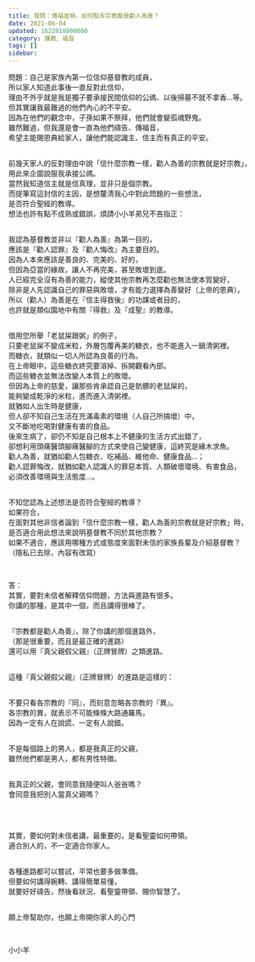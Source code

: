 ```yaml
---
title: 發問：傳福音時，如何駁斥宗教都是勸人為善？
date: 2021-06-04
updated: 1622818800000
category: 護教、福音
tags: []
sidebar: 
---
```


<p>問題：自己是家族內第一位信仰基督教的成員，<br/>
所以家人知道此事後一直反對此信仰，<br/>
理由不外乎就是我是獨子要承接民間信仰的公禡、以後掃墓不就不拿香…等。<br/>
但其實讓我最難過的他們內心的不平安。<br/>
因為在他們的觀念中，子孫如果不祭拜，他們就會變孤魂野鬼。<br/>
雖然難過，但我還是會一直為他們禱告、傳福音，<br/>
希望主能賜恩典給家人，讓他們能認識主、信主而有真正的平安。</p>
<p><br/>
前幾天家人的反對理由中說「信什麼宗教一樣，勸人為善的宗教就是好宗教」，<br/>
用此來企圖說服我承接公禡。<br/>
當然我知道信主就是信真理，並非只是個宗教。<br/>
而提筆寫這封信的主因，是想釐清我心中對此問題的一些想法，<br/>
是否符合聖經的教導。<br/>
想法也許有點不成熟或錯誤，煩請小小羊弟兄不吝指正：</p>
<p><br/>
我認為基督教並非以『勸人為善』為第一目的，<br/>
應該是『勸人認罪』及『勸人悔改』為主要目的。<br/>
因為人本來應該是善良的、完美的、好的，<br/>
但因為亞當的緣故，讓人不再完美，甚至敗壞到底。<br/>
人已經完全沒有為善的能力，縱使其他宗教再怎麼勸也無法使本質變好，<br/>
除非是人先認識自己的罪惡與敗壞，才有能力選擇為善變好（上帝的恩典）。<br/>
所以（勸人）為善是在『信主得救後』的功課或者目的，<br/>
也許就是類似園地中有關『得救』及『成聖』的教導。</p>
<p><br/>
借用您所舉「老鼠屎跟粥」的例子，<br/>
只要老鼠屎不變成米粒，外層包覆再美的糖衣，也不能進入一鍋清粥裡。<br/>
而糖衣，就類似一切人所認為良善的行為。<br/>
在上帝眼中，這些糖衣終究要溶掉、拆開觀看內部。<br/>
而這些糖衣並無法改變人本質上的敗壞。<br/>
但因為上帝的慈愛，讓那些肯承認自己是骯髒的老鼠屎的，<br/>
能夠變成乾淨的米粒，進而進入清粥裡。<br/>
就猶如人出生時是健康，<br/>
但人卻不知自己生活在充滿毒素的環境（人自己所搞壞）中，<br/>
又不斷地吃喝對健康有害的食品。<br/>
後來生病了，卻仍不知是自己根本上不健康的生活方式出錯了，<br/>
卻想利用頭痛醫頭腳痛醫腳的方式來使自己變健康，這終究是緣木求魚。<br/>
勸人為善，就猶如勸人包糖衣、吃補品、維他命、健康食品…；<br/>
勸人認罪悔改，就猶如勸人認識人的罪惡本質、人類破壞環境、有害食品，<br/>
必須改善環境與生活態度…。</p>
<p><br/>
不知您認為上述想法是否符合聖經的教導？<br/>
如果符合，<br/>
在面對其他非信者論到「信什麼宗教一樣，勸人為善的宗教就是好宗教」時，<br/>
是否適合用此想法來說明基督教不同於其他宗教？<br/>
如果不適合，應該用哪種方式或態度來面對未信的家族長輩及介紹基督教？<br/>
（隱私已去除，內容有改寫）</p>
<p> </p>
<p>答：<br/>
其實，要對未信者解釋信仰問題，方法與進路有很多。<br/>
你講的那種，是其中一個，而且講得很棒了。</p>
<p><br/>
『宗教都是勸人為善』，除了你講的那個進路外，<br/>
（那是很重要，而且是最正確的進路）<br/>
還可以用『真父親假父親』（正牌冒牌）之類進路。</p>
<p><br/>
這種『真父親假父親』（正牌冒牌）的進路是這樣的：</p>
<p><br/>
不要只看各宗教的『同』，而刻意忽略各宗教的『異』。<br/>
各宗教的異，就表示不可能條條大路通羅馬，<br/>
因為一定有人在說謊、一定有人說錯。</p>
<p><br/>
不是每個路上的男人，都是我真正的父親，<br/>
雖然他們都是男人，都有男性特徵。</p>
<p><br/>
我真正的父親，會同意我隨便叫人爸爸嗎？<br/>
會同意我把別人當真父親嗎？</p>
<p> </p>
<p><br/>
其實，要如何對未信者講，最重要的，是看聖靈如何帶領。<br/>
適合別人的，不一定適合你家人。</p>
<p><br/>
各種進路都可以嘗試，平常也要多做準備。<br/>
但要如何講得婉轉、講得簡單易懂，<br/>
就要好好禱告，然後看狀況、看聖靈帶領、賜你智慧了。</p>
<p> <br/>
願上帝幫助你，也願上帝開你家人的心門</p>
<p> </p>
<p>小小羊</p>
